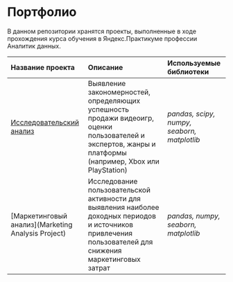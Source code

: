 # Портфолио

В данном репозитории хранятся проекты, выполненные в ходе прохождения курса обучения в Яндекс.Практикуме профессии Аналитик данных.

| Название проекта | Описание | Используемые библиотеки | 
| :---------------------- | :---------------------- | :---------------------- |
| [Исследовательский анализ](Marketing%20Analysis%20Project) | Выявление закономерностей, определяющих успешность продажи видеоигр, оценки пользователей и экспертов, жанры и платформы (например, Xbox или PlayStation)| *pandas, scipy, numpy, seaborn, matplotlib* |
| [Маркетинговый анализ](Marketing Analysis Project) | Исследование пользовательской активности для выявления наиболее доходных периодов и источников привлечения пользователей для снижения маркетинговых затрат| *pandas, numpy, seaborn, matplotlib* |
